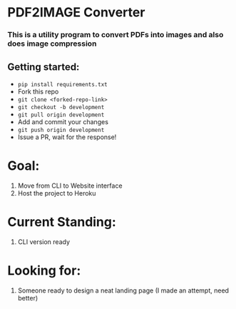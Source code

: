 # PDF2IMAGE Converter

### This is a utility program to convert PDFs into images and also does image compression

## Getting started:
- `pip install requirements.txt`
- Fork this repo
- `git clone <forked-repo-link>`
- `git checkout -b development`
- `git pull origin development`
- Add and commit your changes
- `git push origin development`
- Issue a PR, wait for the response!

# Goal:
1. Move from CLI to Website interface
2. Host the project to Heroku

# Current Standing:
1. CLI version ready

# Looking for:
1. Someone ready to design a neat landing page (I made an attempt, need better)


